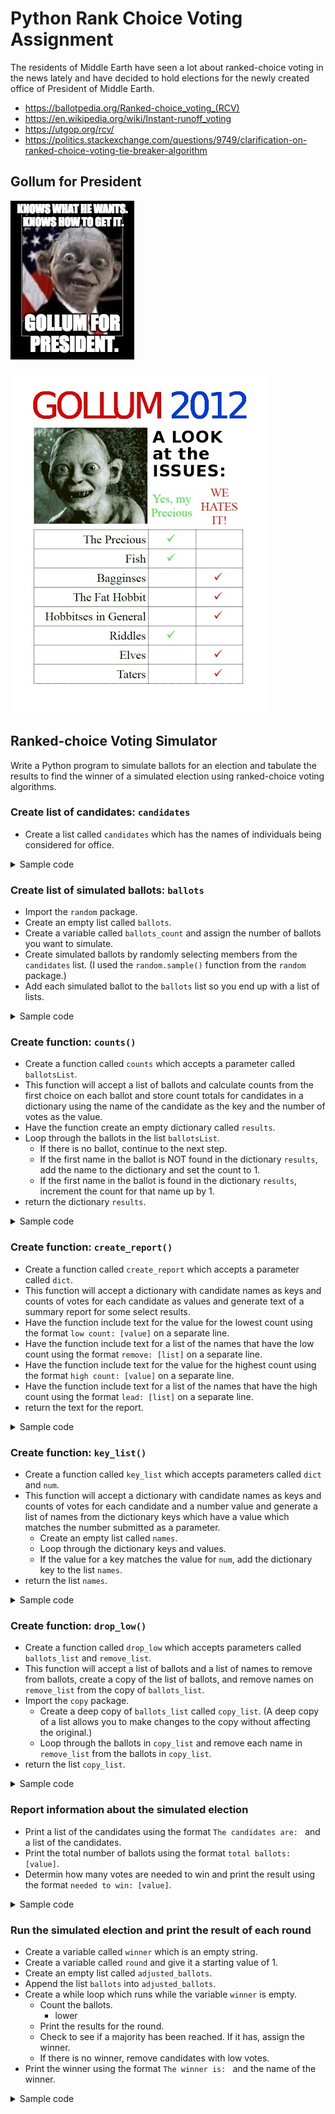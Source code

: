 # Python Rank Choice Voting Assignment

The residents of Middle Earth have seen a lot about ranked-choice voting in the news lately and have decided to hold elections for the newly created office of President of Middle Earth.

* https://ballotpedia.org/Ranked-choice_voting_(RCV)
* https://en.wikipedia.org/wiki/Instant-runoff_voting
* https://utgop.org/rcv/
* https://politics.stackexchange.com/questions/9749/clarification-on-ranked-choice-voting-tie-breaker-algorithm

## Gollum for President

![Gollum for President Issues](/images/GollumPresident1.jpg)

![Gollum for President Issues](/images/GollumPresidentIssues.jpg)

## Ranked-choice Voting Simulator

Write a Python program to simulate ballots for an election and tabulate the results to find the winner of a simulated election using ranked-choice voting algorithms.


### Create list of candidates: `candidates`

* Create a list called `candidates` which has the names of individuals being considered for office.

<details>
  <summary>Sample code</summary>
  
  ```Python
  candidates = ['Aragorn','Arwen','Bilbo','Elrond','Faramir','Frodo','Gandalf','Gimli','Gollum', 'Legolas','Saruman']
  ```
  
</details>


### Create list of simulated ballots: `ballots`

* Import the `random` package.
* Create an empty list called `ballots`.
* Create a variable called `ballots_count` and assign the number of ballots you want to simulate.
* Create simulated ballots by randomly selecting members from the `candidates` list. (I used the `random.sample()` function from the `random` package.) 
* Add each simulated ballot to the `ballots` list so you end up with a list of lists.

<details>
  <summary>Sample code</summary>
  
```Python
import random

ballots = []
ballots_count = 20

for i in range (0,ballots_count):
    random_number = random.randint(1, len(candidates))
    ballots.append(random.sample(candidates,random_number))
```
  
</details>


### Create function: `counts()`

* Create a function called `counts` which accepts a parameter called `ballotsList`.
* This function will accept a list of ballots and calculate counts from the first choice on each ballot and store count totals for candidates in a dictionary using the name of the candidate as the key and the number of votes as the value.
* Have the function create an empty dictionary called `results`.
* Loop through the ballots in the list `ballotsList`.
  * If there is no ballot, continue to the next step.
  * If the first name in the ballot is NOT found in the dictionary `results`, add the name to the dictionary and set the count to 1.
  * If the first name in the ballot is found in the dictionary `results`, increment the count for that name up by 1.
* return the dictionary `results`.

<details>
  <summary>Sample code</summary>
  
  ```Python
  def counts(ballotsList):
    results = {}
    for ballot in ballotsList:
        if not ballot:
            continue
        elif ballot[0] not in results:
            results[ballot[0]] = 1
        else:
            results[ballot[0]] += 1
    return results
  ```
  
</details>


### Create function: `create_report()`

* Create a function called `create_report` which accepts a parameter called `dict`.
* This function will accept a dictionary with candidate names as keys and counts of votes for each candidate as values and generate text of a summary report for some select results.
* Have the function include text for the value for the lowest count using the format `low count: [value]` on a separate line.
* Have the function include text for a list of the names that have the low count using the format `remove: [list]` on a separate line.
* Have the function include text for the value for the highest count using the format `high count: [value]` on a separate line.
* Have the function include text for a list of the names that have the high count using the format `lead: [list]` on a separate line.
* return the text for the report.

<details>
  <summary>Sample code</summary>
  
  ```Python
  def create_report(dict):
    text = ''
    text += 'low count: ' + str(min(dict.values())) + '\n'
    text += 'remove: ' + str(key_list(dict, min(dict.values()))) + '\n'
    text += 'high count: ' + str(max(dict.values())) + '\n'
    text += 'lead: ' + str(key_list(dict, max(dict.values()))) + '\n'
    return text
  ```
  
</details>


### Create function: `key_list()`

* Create a function called `key_list` which accepts parameters called `dict` and `num`.
* This function will accept a dictionary with candidate names as keys and counts of votes for each candidate and a number value and generate a list of names from the dictionary keys which have a value which matches the number submitted as a parameter.
  * Create an empty list called `names`.
  * Loop through the dictionary keys and values.
  * If the value for a key matches the value for `num`, add the dictionary key to the list `names`.
* return the list `names`.

<details>
  <summary>Sample code</summary>
  
  ```Python
  def key_list(dict, num):
    names = []
    for key, value in dict.items():
        if value == num:
            names.append(key)
    return names
  ```
  
</details>


### Create function: `drop_low()`

* Create a function called `drop_low` which accepts parameters called `ballots_list` and `remove_list`.
* This function will accept a list of ballots and a list of names to remove from ballots, create a copy of the list of ballots, and remove names on `remove_list` from the copy of `ballots_list`.
* Import the `copy` package.
  * Create a deep copy of `ballots_list` called `copy_list`. (A deep copy of a list allows you to make changes to the copy without affecting the original.)
  * Loop through the ballots in `copy_list` and remove each name in `remove_list` from the ballots in `copy_list`.
* return the list `copy_list`.

<details>
  <summary>Sample code</summary>
  
  ```Python
  def drop_low(ballots_list, remove_list):
    copy_list = copy.deepcopy(ballots_list)
    for ballot in copy_list:
        for item in remove_list:
            if item in ballot:
                ballot.remove(item)
    return copy_list
  ```
  
</details>


### Report information about the simulated election

* Print a list of the candidates using the format `The candidates are: ` and a list of the candidates.
* Print the total number of ballots using the format `total ballots: [value]`.
* Determin how many votes are needed to win and print the result using the format `needed to win: [value]`.

<details>
  <summary>Sample code</summary>
  
  ```Python
import math

# get starting information about the vote
print("The candidates are: ", candidates)
print("total ballots: ", len(ballots))

# determine how many votes needed to win
if (len(ballots) % 2) == 0:
    majority = math.ceil(len(ballots) * .5) + 1
else:
    majority = math.ceil(len(ballots) * .5)
print("needed to win: ", majority, '\n\n\n')
  ```
  
</details>


### Run the simulated election and print the result of each round

* Create a variable called `winner` which is an empty string.
* Create a variable called `round` and give it a starting value of 1.
* Create an empty list called `adjusted_ballots`.
* Append the list `ballots` into `adjusted_ballots`.
* Create a while loop which runs while the variable `winner` is empty.
  * Count the ballots.
    * lower
  * Print the results for the round.
  * Check to see if a majority has been reached. If it has, assign the winner.
  * If there is no winner, remove candidates with low votes.
* Print the winner using the format `The winner is: ` and the name of the winner. 

<details>
  <summary>Sample code</summary>
  
  ```Python
winner = ''
round = 1
adjusted_ballots = []
adjusted_ballots.append(ballots)

while winner == '':
    # count the ballots
    results = counts(adjusted_ballots[(round-1)])
    print("results from round ", round, "-", results)
    report = create_report(results)
    print(report)
    
    # check to see if majority reached
    if max(results.values()) >= majority:
        winner = key_list(results, max(results.values()))
    else:
        print("no majority yet\n\n")
        
        
    # remove low votes
    remove_list = key_list(results, min(results.values()))
    adjusted = drop_low(adjusted_ballots[(round-1)],remove_list)
    adjusted_ballots.append(adjusted)
    
    # increment the round variable
    round += 1
    
print("The winner is: ",winner)
  ```
  
</details>


